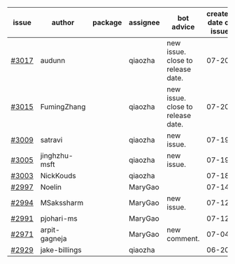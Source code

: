 | issue | author | package | assignee | bot advice | created date of issue | target release date | date from target |
| ------ | ------ | ------ | ------ | ------ | ------ | ------ | :-----: |
| [#3017](https://github.com/Azure/sdk-release-request/issues/3017) | audunn |  | qiaozha | new issue. close to release date.  | 07-20 | 07-22 | 0 |
| [#3015](https://github.com/Azure/sdk-release-request/issues/3015) | FumingZhang |  | qiaozha | new issue. close to release date.  | 07-20 | 07-22 | 0 |
| [#3009](https://github.com/Azure/sdk-release-request/issues/3009) | satravi |  | qiaozha | new issue. | 07-19 | 07-27 |  |
| [#3005](https://github.com/Azure/sdk-release-request/issues/3005) | jinghzhu-msft |  | qiaozha | new issue. | 07-19 | 08-08 |  |
| [#3003](https://github.com/Azure/sdk-release-request/issues/3003) | NickKouds |  | qiaozha |  | 07-18 | 07-25 |  |
| [#2997](https://github.com/Azure/sdk-release-request/issues/2997) | Noelin |  | MaryGao |  | 07-14 | 08-01 |  |
| [#2994](https://github.com/Azure/sdk-release-request/issues/2994) | MSakssharm |  | MaryGao | new issue. | 07-12 | 07-26 |  |
| [#2991](https://github.com/Azure/sdk-release-request/issues/2991) | pjohari-ms |  | MaryGao |  | 07-12 | 07-25 |  |
| [#2971](https://github.com/Azure/sdk-release-request/issues/2971) | arpit-gagneja |  | MaryGao | new comment. | 07-04 | 09-30 |  |
| [#2929](https://github.com/Azure/sdk-release-request/issues/2929) | jake-billings |  | qiaozha |  | 06-20 | 07-08 |  |
